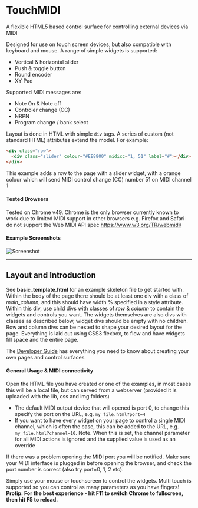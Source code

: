 # TouchMIDI
A flexible HTML5 based control surface for controlling external devices via MIDI

Designed for use on touch screen devices, but also compatible with keyboard and mouse. A range of simple widgets is supported:
 * Vertical & horizontal slider
 * Push & toggle button
 * Round encoder
 * XY Pad

Supported MIDI messages are:
 * Note On & Note off
 * Controler change (CC)
 * NRPN
 * Program change / bank select

Layout is done in HTML with simple `div` tags. A series of custom (not standard HTML) attributes extend the model. For example:
```html
<div class="row">
  <div class="slider" colour="#EE8800" midicc="1, 51" label="#"></div>
</div>
```
This example adds a row to the page with a slider widget, with a orange colour which will send MIDI control change (CC) number 51 on MIDI channel 1

#### Tested Browsers
Tested on Chrome v49. Chrome is the only browser currently known to work due to limited MIDI support in other browsers e.g. Firefox and Safari do not support the Web MIDI API spec https://www.w3.org/TR/webmidi/

#### Example Screenshots
![Screenshot](https://cloud.githubusercontent.com/assets/14982936/14225681/730c9920-f8c3-11e5-8b15-d5865770c0a2.png)

---

## Layout and Introduction
See **basic_template.html** for an example skeleton file to get started with. Within the body of the page there should be at least one div with a class of *main_column*, and this should have width % specified in a style attribute. Within this div, use child divs with classes of *row* & *column* to contain the widgets and controls you want. The widgets themselves are also divs with classes as described below, widget divs should be empty with no children. Row and column divs can be nested to shape your desired layout for the page. Everything is laid out using CSS3 flexbox, to flow and have widgets fill space and the entire page.

The [Developer Guide](https://github.com/benc-uk/touchmidi/wiki/Developer-Guide) has everything you need to know about creating your own pages and control surfaces

#### General Usage & MIDI connectivity
Open the HTML file you have created or one of the examples, in most cases this will be a local file, but can served from a webserver (provided it is uploaded with the lib, css and img folders)
 * The default MIDI output device that will opened is port 0, to change this specify the port on the URL, e.g. `my_file.html?port=4`
 * If you want to have every widget on your page to control a single MIDI channel, which is often the case, this can be added to the URL, e.g. `my_file.html?channel=10`. Note. When this is set, the channel parameter for all MIDI actions is ignored and the supplied value is used as an override

If there was a problem opening the MIDI port you will be notified. Make sure your MIDI interface is plugged in before opening the browser, and check the port number is correct (also try port=0, 1, 2 etc).

Simply use your mouse or touchscreen to control the widgets. Multi touch is supported so you can control as many parameters as you have fingers!
**Protip: For the best experience - hit F11 to switch Chrome to fullscreen, then hit F5 to reload.**
